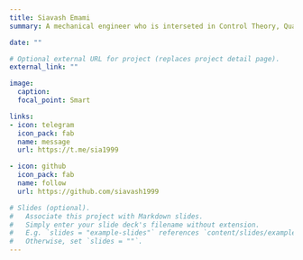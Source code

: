 ```yaml
---
title: Siavash Emami
summary: A mechanical engineer who is interseted in Control Theory, Quadcopters and Vector Dynamics.

date: ""

# Optional external URL for project (replaces project detail page).
external_link: ""

image:
  caption:
  focal_point: Smart

links:
- icon: telegram
  icon_pack: fab
  name: message
  url: https://t.me/sia1999

- icon: github
  icon_pack: fab
  name: follow
  url: https://github.com/siavash1999

# Slides (optional).
#   Associate this project with Markdown slides.
#   Simply enter your slide deck's filename without extension.
#   E.g. `slides = "example-slides"` references `content/slides/example-slides.md`.
#   Otherwise, set `slides = ""`.
---
```

